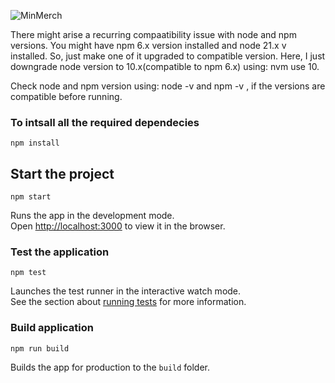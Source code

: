 ![MinMerch](https://github.com/techopus/ShopStop/assets/92953798/228a1587-7d37-4719-802d-558c26a7618d)


There might arise a recurring compaatibility issue with node and npm versions. You might have npm 6.x version installed and node 21.x v installed. So, just make one of it upgraded to compatible version. Here, I just downgrade node version to 10.x(compatible to npm 6.x) using: nvm use 10.

Check node and npm version using: node -v and npm -v , if the versions are compatible before running.

### To intsall all the required dependecies

```
npm install
```

## Start the project

```
npm start
```

Runs the app in the development mode.<br>
Open [http://localhost:3000](http://localhost:3000) to view it in the browser.

### Test the application

```
npm test
```

Launches the test runner in the interactive watch mode.<br>
See the section about [running tests](https://facebook.github.io/create-react-app/docs/running-tests) for more information.

### Build application

```
npm run build
```

Builds the app for production to the `build` folder.<br>

